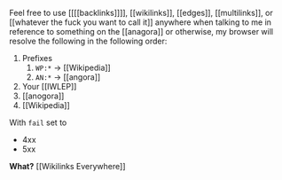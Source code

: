Feel free to use \[\[[[backlinks]]\]\], [[wikilinks]], [[edges]], [[multilinks]], or [[whatever the fuck you want to call it]] anywhere when talking to me in reference to something on the [[anagora]] or otherwise, my browser will resolve the following in the following order:

1. Prefixes
	1. `WP:*` -> [[Wikipedia]]
	2. `AN:*` -> [[angora]]
2. Your [[IWLEP]]
3. [[anogora]]
4. [[Wikipedia]]

With `fail` set to

* 4xx
* 5xx

**What?** [[Wikilinks Everywhere]]